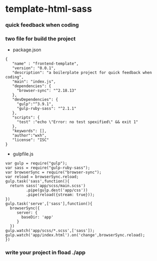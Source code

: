 # template-html-sass
### quick feedback when coding
### two file for build the project
- package.json
```
{
   "name" : "frontend-template",
   "version": "0.0.1",
   "description": "a boilerplate project for quick feedback when coding",
   "main": "index.js",
   "dependencies": {
     "browser-sync": "^2.18.13"
   },
   "devDependencies": {
     "gulp":"^3.9.1",
     "gulp-ruby-sass": "^2.1.1"
   },
   "scripts": {
     "test" :"echo \"Error: no test spexified\" && exit 1"
   },
   "keywords": [],
   "author":"wxh",
   "license": "ISC"
}
```
- gulpfile.js
```
var gulp = require("gulp");
var sass = require("gulp-ruby-sass");
var browserSync = require("browser-sync");
var reload = browserSync.reload;
gulp.task('sass',function(){
  return sass('app/scss/main.scss')
         .pipe(gulp.dest('app/css'))
         .pipe(reload({stream: true}));
})
gulp.task('serve',['sass'],function(){
  browserSync({
     server: {
       baseDir: 'app'
     }
  })
gulp.watch('app/scss/*.scss',['sass']);
gulp.watch('app/index.html').on('change',browserSync.reload);
})
```
### write your project in fload ./app
